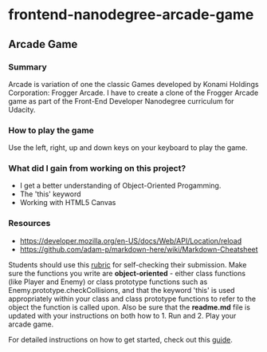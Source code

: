 frontend-nanodegree-arcade-game
===============================
## Arcade Game
### Summary
Arcade is variation of one the classic Games developed by Konami Holdings Corporation: Frogger Arcade. I have to create a clone of the Frogger Arcade game as part of the Front-End Developer Nanodegree curriculum for Udacity. 

### How to play the game
Use the left, right, up and down keys on your keyboard to play the game. 

### What did I gain from working on this project?
* I get a better understanding of Object-Oriented Progamming.
* The 'this' keyword
* Working with HTML5 Canvas

### Resources
* https://developer.mozilla.org/en-US/docs/Web/API/Location/reload
* https://github.com/adam-p/markdown-here/wiki/Markdown-Cheatsheet




Students should use this [rubric](https://review.udacity.com/#!/projects/2696458597/rubric) for self-checking their submission. Make sure the functions you write are **object-oriented** - either class functions (like Player and Enemy) or class prototype functions such as Enemy.prototype.checkCollisions, and that the keyword 'this' is used appropriately within your class and class prototype functions to refer to the object the function is called upon. Also be sure that the **readme.md** file is updated with your instructions on both how to 1. Run and 2. Play your arcade game.

For detailed instructions on how to get started, check out this [guide](https://docs.google.com/document/d/1v01aScPjSWCCWQLIpFqvg3-vXLH2e8_SZQKC8jNO0Dc/pub?embedded=true).
